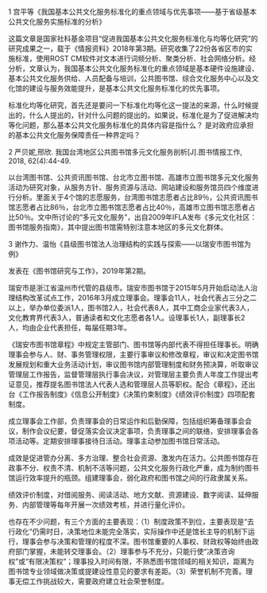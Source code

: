 1 宫平等《我国基本公共文化服务标准化的重点领域与优先事项——基于省级基本公共文化服务实施标准的分析》

这篇文章是国家社科基金项目“促进我国基本公共文化服务标准化与均等化研究”的研究成果之一，载于《情报资料》2018年第3期。研究收集了22份各省区市的实施标准，使用ROST CM软件对文本进行词频分析、聚类分析、社会网络分析。经分析，文章认为，我国基本公共文化服务标准化的重点领域是基本硬件设施建设、基本公共文化服务供给、人员配备与培训，公共图书馆、综合文化服务中心以及文化馆的建设与服务效能提升，是基本公共文化服务标准化的优先事项。

标准化均等化研究，首先还是要问一下标准化均等化这一提法的来源，什么时候提出的，什么人提出的，针对什么问题的提出的。如果说，标准化是为了促进解决均等化问题，那么基本公共文化服务标准化的具体内容是指什么？ 是对政府应承担的基本公共文化服务保障责任一种界定吗？

2 严贝妮,邢欣. 我国台湾地区公共图书馆多元文化服务剖析[J].图书情报工作, 2018, 62(4):44-49.

以台湾图书馆、公共资讯图书馆、台北市立图书馆、高雄市立图书馆多元文化服务活动为研究对象，从服务方针、服务资源与活动、网站建设和服务馆员四个维度进行分析。里面关于4个馆的志愿服务，台湾图书馆志愿者占比89％，公共资讯图书馆志愿者占比86％，台北市立图书馆志愿者占比40％，高雄市立图书馆志愿者占比50％。文中所讨论的“多元文化服务”，出自2009年IFLA发布《多元文化社区：图书馆服务指南》，其中提出图书馆需特别注意本地区的多元文化群体。

3 谢作力、温怡《县级图书馆法人治理结构的实践与探索——以瑞安市图书馆为例》

发表在《图书馆研究与工作》，2019年第2期。

瑞安市是浙江省温州市代管的县级市。瑞安市图书馆于2015年5月开始启动法人治理结构改革试点工作，2016年3月成立理事会。理事会11人，社会代表占三分之二以上，举办单位委派1人，图书馆2人，社会代表8人，其中工商企业家代表3人，文化教育界代表3人，普通读者和文化志愿者各1人。设理事长1人，副理事长2人，均由企业代表担任，每届任期3年。

《瑞安市图书馆章程》中规定主管部门、图书馆等内部代表不得担任理事长。明确理事会参与人、财、事务管理权限，主要行事审议和修改章程，审议和决定图书馆发展规划和重大业务活动计划，审议图书馆内部管理制度和财务预决算，听取审议管理层工作报告，监督管理层执行事会决议，对管理层主要负责人年度工作提出考证意见，推荐提名图书馆法人代表人选和管理层人员等职权。配合《章程》，还出台《工作报告制度》《信息公开制度》《决策约束制度》《绩效评价制度》四项配套制度。

成立理事会工作部，负责理事会的日常运作和后勤保障，包括组织筹备理事会会议，制作会议纪要，督促落实会议决定事项，负责理事之间的联络，安排理事会各项活动等。定期安排理事接待日活动。理事主动参加图书馆日常活动。

成效是促进管办分离、多方治理、整合社会资源、激发内在活力。公共图书馆存在政事不分、权责不清、机制不活等问题，公共文化服务行政化严重，成为制约图书馆运行效率提升的瓶颈。组建理事会，弱化政府和图书馆之间的行政隶属关系。

绩效评价制度，对借阅服务、阅读活动、地方文献、资源建设、数字阅读、延伸服务、内部管理等每年开展一次绩效考核，并进行量化评价。

也存在不少问题，有三个方面的主要表现：（1）制度政策不到位，主要表现是“去行政化”仍需时日，决策地位未能完全落实，实际操作中还是馆长主导的机制下运行，理事会参与决策和管理的程度不深。图书馆重要的人事权、财政权等始终由政府部门掌握，未能转交理事会。（2）理事参与不充分，只能行使“决策咨询权”或“有限决策权”；理事投入时间有限，不熟悉图书馆领域的相关知识，距离为图书馆专业领域做决策或提建设性意见的要求有差距。（3）荣誉机制不完善。理事无偿工作挑战较大，需要政府建立社会荣誉制度。



